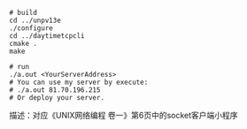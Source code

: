 ```shell
# build
cd ../unpv13e
./configure
cd ../daytimetcpcli
cmake .
make
```
```shell
# run
./a.out <YourServerAddress>
# You can use my server by execute:
# ./a.out 81.70.196.215
# Or deploy your server.
```

描述：对应《UNIX网络编程 卷一》第6页中的socket客户端小程序